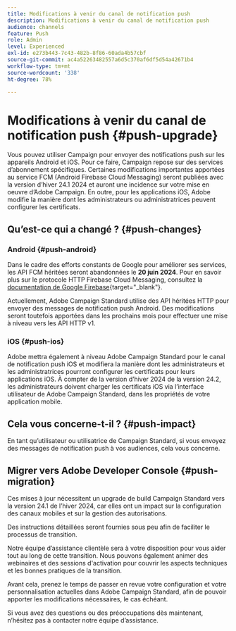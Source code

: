 ```yaml
---
title: Modifications à venir du canal de notification push
description: Modifications à venir du canal de notification push
audience: channels
feature: Push
role: Admin
level: Experienced
exl-id: e273b443-7c43-482b-8f86-60ada4b57cbf
source-git-commit: ac4a52263482557a6d5c370af6df5d54a42671b4
workflow-type: tm+mt
source-wordcount: '338'
ht-degree: 78%

---
```


# Modifications à venir du canal de notification push {#push-upgrade}

Vous pouvez utiliser Campaign pour envoyer des notifications push sur les appareils Android et iOS. Pour ce faire, Campaign repose sur des services d’abonnement spécifiques. Certaines modifications importantes apportées au service FCM (Android Firebase Cloud Messaging) seront publiées avec la version d’hiver 24.1 2024 et auront une incidence sur votre mise en oeuvre d’Adobe Campaign. En outre, pour les applications iOS, Adobe modifie la manière dont les administrateurs ou administratrices peuvent configurer les certificats.

## Qu’est-ce qui a changé ? {#push-changes}

### Android {#push-android}

Dans le cadre des efforts constants de Google pour améliorer ses services, les API FCM héritées seront abandonnées le **20 juin 2024**. Pour en savoir plus sur le protocole HTTP Firebase Cloud Messaging, consultez la [documentation de Google Firebase](https://firebase.google.com/docs/cloud-messaging/http-server-ref){target="_blank"}.

Actuellement, Adobe Campaign Standard utilise des API héritées HTTP pour envoyer des messages de notification push Android. Des modifications seront toutefois apportées dans les prochains mois pour effectuer une mise à niveau vers les API HTTP v1.

### iOS {#push-ios}

Adobe mettra également à niveau Adobe Campaign Standard pour le canal de notification push iOS et modifiera la manière dont les administrateurs et les administratrices pourront configurer les certificats pour leurs applications iOS. À compter de la version d’hiver 2024 de la version 24.2, les administrateurs doivent charger les certificats iOS via l’interface utilisateur de Adobe Campaign Standard, dans les propriétés de votre application mobile.

## Cela vous concerne-t-il ? {#push-impact}

En tant qu’utilisateur ou utilisatrice de Campaign Standard, si vous envoyez des messages de notification push à vos audiences, cela vous concerne.

## Migrer vers Adobe Developer Console {#push-migration}

Ces mises à jour nécessitent un upgrade de build Campaign Standard vers la version 24.1 de l’hiver 2024, car elles ont un impact sur la configuration des canaux mobiles et sur la gestion des autorisations.

Des instructions détaillées seront fournies sous peu afin de faciliter le processus de transition.

Notre équipe d’assistance clientèle sera à votre disposition pour vous aider tout au long de cette transition. Nous pouvons également animer des webinaires et des sessions d&#39;activation pour couvrir les aspects techniques et les bonnes pratiques de la transition.

Avant cela, prenez le temps de passer en revue votre configuration et votre personnalisation actuelles dans Adobe Campaign Standard, afin de pouvoir apporter les modifications nécessaires, le cas échéant.

Si vous avez des questions ou des préoccupations dès maintenant, n’hésitez pas à contacter notre équipe d’assistance.
